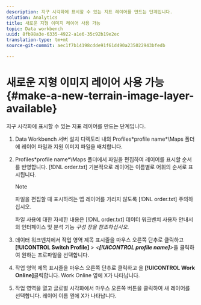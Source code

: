 ```yaml
---
description: 지구 시각화에 표시할 수 있는 지표 레이어를 만드는 단계입니다.
solution: Analytics
title: 새로운 지형 이미지 레이어 사용 가능
topic: Data workbench
uuid: 8fb98a3e-6335-4922-a1e6-35c92b19e2ec
translation-type: tm+mt
source-git-commit: aec1f7b14198cdde91f61d490a235022943bfedb

---
```



# 새로운 지형 이미지 레이어 사용 가능{#make-a-new-terrain-image-layer-available}

지구 시각화에 표시할 수 있는 지표 레이어를 만드는 단계입니다.

1. Data Workbench 서버 설치 디렉토리 내의 Profiles\*profile name*\Maps 폴더에 레이어 파일과 지원 이미지 파일을 배치합니다.
1. Profiles\*profile name*\Maps 폴더에서 파일을 편집하여 레이어를 표시할 순서를 반영합니다. [!DNL order.txt] 기본적으로 레이어는 이름별로 어휘의 순서로 표시됩니다.

   >[!NOTE]
   >
   >파일을 편집할 때 표시하려는 맵 레이어를 가리지 않도록 [!DNL order.txt] 주의하십시오.

   파일 사용에 대한 자세한 내용은 [!DNL order.txt] 데이터 워크벤치 사용자 안내서의 인터페이스 및 분석 기능 *구성 장을 참조하십시오*.

1. 데이터 워크벤치에서 작업 영역 제목 표시줄을 마우스 오른쪽 단추로 클릭하고 **[!UICONTROL Switch Profile]** > *&lt;**[!UICONTROL profile name]**>*&#x200B;을 클릭하여 원하는 프로파일을 선택합니다.
1. 작업 영역 제목 표시줄을 마우스 오른쪽 단추로 클릭하고 을 **[!UICONTROL Work Online]**&#x200B;클릭합니다. Work Online 옆에 X가 나타납니다.
1. 작업 영역을 열고 글로벌 시각화에서 마우스 오른쪽 버튼을 클릭하여 새 레이어를 선택합니다. 레이어 이름 옆에 X가 나타납니다.
